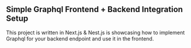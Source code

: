 ## Simple Graphql Frontend + Backend Integration Setup

This project is written in Next.js & Nest.js is showcasing how to implement Graphql for your backend endpoint and use it in the frontend.
